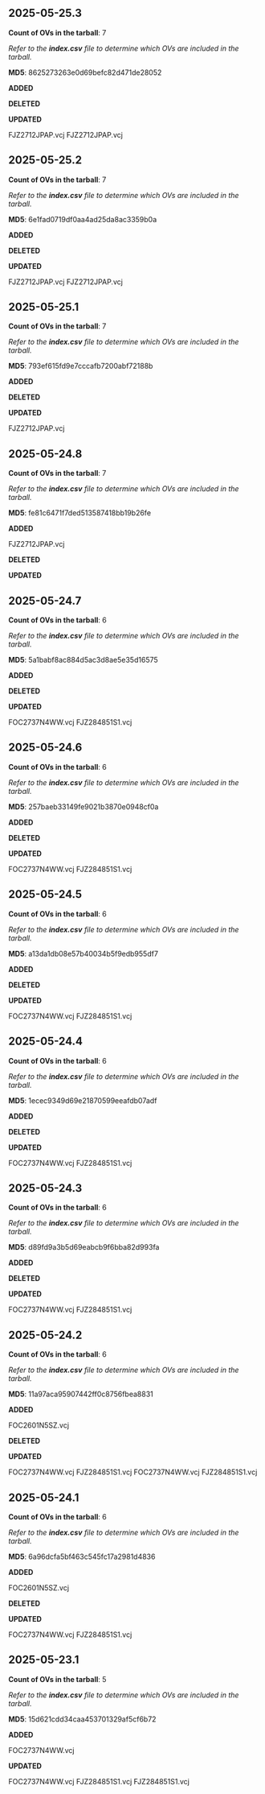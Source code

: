 ## 2025-05-25.3

**Count of OVs in the tarball**: 7

*Refer to the **index.csv** file to determine which OVs are included in the tarball.*

**MD5**: 8625273263e0d69befc82d471de28052

**ADDED**



**DELETED**



**UPDATED**

FJZ2712JPAP.vcj  FJZ2712JPAP.vcj


## 2025-05-25.2

**Count of OVs in the tarball**: 7

*Refer to the **index.csv** file to determine which OVs are included in the tarball.*

**MD5**: 6e1fad0719df0aa4ad25da8ac3359b0a

**ADDED**



**DELETED**



**UPDATED**

FJZ2712JPAP.vcj  FJZ2712JPAP.vcj


## 2025-05-25.1

**Count of OVs in the tarball**: 7

*Refer to the **index.csv** file to determine which OVs are included in the tarball.*

**MD5**: 793ef615fd9e7cccafb7200abf72188b

**ADDED**



**DELETED**



**UPDATED**

FJZ2712JPAP.vcj


## 2025-05-24.8

**Count of OVs in the tarball**: 7

*Refer to the **index.csv** file to determine which OVs are included in the tarball.*

**MD5**: fe81c6471f7ded513587418bb19b26fe

**ADDED**

FJZ2712JPAP.vcj

**DELETED**



**UPDATED**




## 2025-05-24.7

**Count of OVs in the tarball**: 6

*Refer to the **index.csv** file to determine which OVs are included in the tarball.*

**MD5**: 5a1babf8ac884d5ac3d8ae5e35d16575

**ADDED**



**DELETED**



**UPDATED**

FOC2737N4WW.vcj  FJZ284851S1.vcj


## 2025-05-24.6

**Count of OVs in the tarball**: 6

*Refer to the **index.csv** file to determine which OVs are included in the tarball.*

**MD5**: 257baeb33149fe9021b3870e0948cf0a

**ADDED**



**DELETED**



**UPDATED**

FOC2737N4WW.vcj  FJZ284851S1.vcj


## 2025-05-24.5

**Count of OVs in the tarball**: 6

*Refer to the **index.csv** file to determine which OVs are included in the tarball.*

**MD5**: a13da1db08e57b40034b5f9edb955df7

**ADDED**



**DELETED**



**UPDATED**

FOC2737N4WW.vcj  FJZ284851S1.vcj


## 2025-05-24.4

**Count of OVs in the tarball**: 6

*Refer to the **index.csv** file to determine which OVs are included in the tarball.*

**MD5**: 1ecec9349d69e21870599eeafdb07adf

**ADDED**



**DELETED**



**UPDATED**

FOC2737N4WW.vcj  FJZ284851S1.vcj


## 2025-05-24.3

**Count of OVs in the tarball**: 6

*Refer to the **index.csv** file to determine which OVs are included in the tarball.*

**MD5**: d89fd9a3b5d69eabcb9f6bba82d993fa

**ADDED**



**DELETED**



**UPDATED**

FOC2737N4WW.vcj  FJZ284851S1.vcj


## 2025-05-24.2

**Count of OVs in the tarball**: 6

*Refer to the **index.csv** file to determine which OVs are included in the tarball.*

**MD5**: 11a97aca95907442ff0c8756fbea8831

**ADDED**

FOC2601N5SZ.vcj

**DELETED**



**UPDATED**

FOC2737N4WW.vcj  FJZ284851S1.vcj  FOC2737N4WW.vcj  FJZ284851S1.vcj


## 2025-05-24.1

**Count of OVs in the tarball**: 6

*Refer to the **index.csv** file to determine which OVs are included in the tarball.*

**MD5**: 6a96dcfa5bf463c545fc17a2981d4836

**ADDED**

FOC2601N5SZ.vcj

**DELETED**



**UPDATED**

FOC2737N4WW.vcj  FJZ284851S1.vcj


## 2025-05-23.1

**Count of OVs in the tarball**: 5

*Refer to the **index.csv** file to determine which OVs are included in the tarball.*

**MD5**: 15d621cdd34caa453701329af5cf6b72

**ADDED**

FOC2737N4WW.vcj

**UPDATED**

FOC2737N4WW.vcj  FJZ284851S1.vcj  FJZ284851S1.vcj



